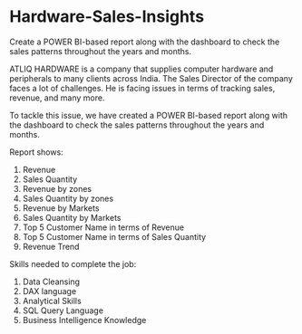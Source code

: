 # Hardware-Sales-Insights
Create a POWER BI-based report along with the dashboard to check the sales patterns throughout the years and months.


ATLIQ HARDWARE is a company that supplies computer hardware and peripherals to many clients across India. The Sales Director of the company faces a lot of challenges. He is facing issues in terms of tracking sales, revenue, and many more.

To tackle this issue, we have created a POWER BI-based report along with the dashboard to check the sales patterns throughout the years and months.

Report shows:
1. Revenue
2. Sales Quantity
3. Revenue by zones
4. Sales Quantity by zones
5. Revenue by Markets
6. Sales Quantity by Markets
7. Top 5 Customer Name in terms of Revenue
8. Top 5 Customer Name in terms of Sales Quantity
9. Revenue Trend

Skills needed to complete the job:
1. Data Cleansing
2. DAX language
3. Analytical Skills
4. SQL Query Language
5. Business Intelligence Knowledge
